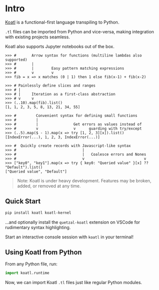 # Intro

[Koatl](https://github.com/skkestrel/koatl) is a functional-first language transpiling to Python.

`.tl` files can be imported from Python and vice-versa, making integration with existing projects seamless.

Koatl also supports Jupyter notebooks out of the box.

```koatl
>>> #       Arrow syntax for functions (multiline lambdas also supported)
>>> #       |
>>> #       |        Easy pattern matching expressions
>>> #       v        v
>>> fib = x => x matches (0 | 1) then 1 else fib(x-1) + fib(x-2)

>>> # Painlessly define slices and ranges
>>> # |
>>> # |     Iteration as a first-class abstraction
>>> # v     v
>>> (..10).map(fib).list()
[1, 1, 2, 3, 5, 8, 13, 21, 34, 55]

>>> #         Convenient syntax for defining small functions
>>> #         |
>>> #         |                Get errors as values instead of
>>> #         v                v      guarding with try/except
>>> (..5).map($ - 1).map(x => try [1, 2, 3][x]).list()
[IndexError(...), 1, 2, 3, IndexError(...)]

>>> #  Quickly create records with Javascript-like syntax
>>> #                              |
>>> #                              |   Coalesce errors and Nones
>>> #                              v                           v
>>> ["key0", "key1"].map(x => try { key0: "Queried value" }[x] ?? "Default").list()
["Queried value", "Default"]
```

> Note: Koatl is under heavy development. Features may be broken, added, or removed at any time.

## Quick Start

```bash
pip install koatl koatl-kernel
```

...and optionally install the `quetzal-koatl` extension on VSCode for rudimentary syntax highlighting.

Start an interactive console session with `koatl` in your terminal!

## Using Koatl from Python

From any Python file, run:

```python
import koatl.runtime
```

Now, we can import Koatl `.tl` files just like regular Python modules.

